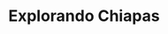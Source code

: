 ---
title: "Explorando Chiapas"
url: /san-cristobal-de-las-casas/explorando-chiapas/
shop: Reisebüro
---